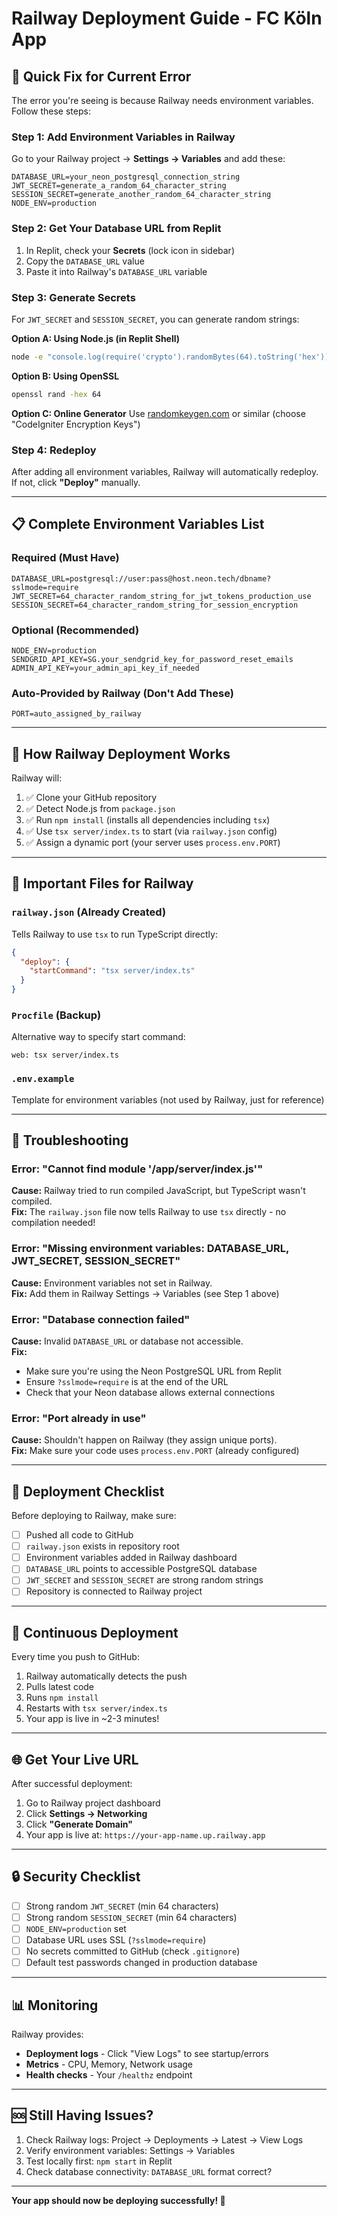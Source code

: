 # Railway Deployment Guide - FC Köln App

## 🚨 Quick Fix for Current Error

The error you're seeing is because Railway needs environment variables. Follow these steps:

### Step 1: Add Environment Variables in Railway

Go to your Railway project → **Settings → Variables** and add these:

```env
DATABASE_URL=your_neon_postgresql_connection_string
JWT_SECRET=generate_a_random_64_character_string
SESSION_SECRET=generate_another_random_64_character_string
NODE_ENV=production
```

### Step 2: Get Your Database URL from Replit

1. In Replit, check your **Secrets** (lock icon in sidebar)
2. Copy the `DATABASE_URL` value
3. Paste it into Railway's `DATABASE_URL` variable

### Step 3: Generate Secrets

For `JWT_SECRET` and `SESSION_SECRET`, you can generate random strings:

**Option A: Using Node.js (in Replit Shell)**
```bash
node -e "console.log(require('crypto').randomBytes(64).toString('hex'))"
```

**Option B: Using OpenSSL**
```bash
openssl rand -hex 64
```

**Option C: Online Generator**
Use [randomkeygen.com](https://randomkeygen.com/) or similar (choose "CodeIgniter Encryption Keys")

### Step 4: Redeploy

After adding all environment variables, Railway will automatically redeploy. If not, click **"Deploy"** manually.

---

## 📋 Complete Environment Variables List

### Required (Must Have)
```env
DATABASE_URL=postgresql://user:pass@host.neon.tech/dbname?sslmode=require
JWT_SECRET=64_character_random_string_for_jwt_tokens_production_use
SESSION_SECRET=64_character_random_string_for_session_encryption
```

### Optional (Recommended)
```env
NODE_ENV=production
SENDGRID_API_KEY=SG.your_sendgrid_key_for_password_reset_emails
ADMIN_API_KEY=your_admin_api_key_if_needed
```

### Auto-Provided by Railway (Don't Add These)
```env
PORT=auto_assigned_by_railway
```

---

## 🔧 How Railway Deployment Works

Railway will:
1. ✅ Clone your GitHub repository
2. ✅ Detect Node.js from `package.json`
3. ✅ Run `npm install` (installs all dependencies including `tsx`)
4. ✅ Use `tsx server/index.ts` to start (via `railway.json` config)
5. ✅ Assign a dynamic port (your server uses `process.env.PORT`)

---

## 📁 Important Files for Railway

### `railway.json` (Already Created)
Tells Railway to use `tsx` to run TypeScript directly:
```json
{
  "deploy": {
    "startCommand": "tsx server/index.ts"
  }
}
```

### `Procfile` (Backup)
Alternative way to specify start command:
```
web: tsx server/index.ts
```

### `.env.example`
Template for environment variables (not used by Railway, just for reference)

---

## 🐛 Troubleshooting

### Error: "Cannot find module '/app/server/index.js'"
**Cause:** Railway tried to run compiled JavaScript, but TypeScript wasn't compiled.  
**Fix:** The `railway.json` file now tells Railway to use `tsx` directly - no compilation needed!

### Error: "Missing environment variables: DATABASE_URL, JWT_SECRET, SESSION_SECRET"
**Cause:** Environment variables not set in Railway.  
**Fix:** Add them in Railway Settings → Variables (see Step 1 above)

### Error: "Database connection failed"
**Cause:** Invalid `DATABASE_URL` or database not accessible.  
**Fix:** 
- Make sure you're using the Neon PostgreSQL URL from Replit
- Ensure `?sslmode=require` is at the end of the URL
- Check that your Neon database allows external connections

### Error: "Port already in use"
**Cause:** Shouldn't happen on Railway (they assign unique ports).  
**Fix:** Make sure your code uses `process.env.PORT` (already configured)

---

## 🎯 Deployment Checklist

Before deploying to Railway, make sure:

- [ ] Pushed all code to GitHub
- [ ] `railway.json` exists in repository root
- [ ] Environment variables added in Railway dashboard
- [ ] `DATABASE_URL` points to accessible PostgreSQL database
- [ ] `JWT_SECRET` and `SESSION_SECRET` are strong random strings
- [ ] Repository is connected to Railway project

---

## 🔄 Continuous Deployment

Every time you push to GitHub:
1. Railway automatically detects the push
2. Pulls latest code
3. Runs `npm install`
4. Restarts with `tsx server/index.ts`
5. Your app is live in ~2-3 minutes!

---

## 🌐 Get Your Live URL

After successful deployment:
1. Go to Railway project dashboard
2. Click **Settings → Networking**
3. Click **"Generate Domain"**
4. Your app is live at: `https://your-app-name.up.railway.app`

---

## 🔒 Security Checklist

- [ ] Strong random `JWT_SECRET` (min 64 characters)
- [ ] Strong random `SESSION_SECRET` (min 64 characters)
- [ ] `NODE_ENV=production` set
- [ ] Database URL uses SSL (`?sslmode=require`)
- [ ] No secrets committed to GitHub (check `.gitignore`)
- [ ] Default test passwords changed in production database

---

## 📊 Monitoring

Railway provides:
- **Deployment logs** - Click "View Logs" to see startup/errors
- **Metrics** - CPU, Memory, Network usage
- **Health checks** - Your `/healthz` endpoint

---

## 🆘 Still Having Issues?

1. Check Railway logs: Project → Deployments → Latest → View Logs
2. Verify environment variables: Settings → Variables
3. Test locally first: `npm start` in Replit
4. Check database connectivity: `DATABASE_URL` format correct?

---

**Your app should now be deploying successfully! 🚀**
